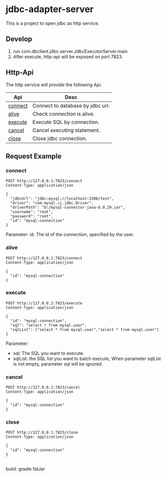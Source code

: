 # jdbc-adapter-server

This is a project to open jdbc as http service.

## Develop

1. run com.dbclient.jdbc.server.JdbcExecutorServer.main
2. After execute, http-api will be exposed on port 7823. 

## Http-Api

The http service will provide the following Api.

| Api                 | Desc                             |
|---------------------|----------------------------------|
| [connect](#connect) | Connect to database by jdbc url. |
| [alive](#alive)     | Check connection is alive.       |
| [execute](#execute) | Execute SQL by connection.       |
| [cancel](#cancel)   | Cancel executing statement.      |
| [close](#close)     | Close jdbc connection.           |

## Request Example

### connect

```http request
POST http://127.0.0.1:7823/connect
Content-Type: application/json

{
  "jdbcUrl": "jdbc:mysql://localhost:3306/test",
  "driver": "com.mysql.cj.jdbc.Driver",
  "driverPath": "D:/mysql-connector-java-8.0.29.jar",
  "username": "root",
  "password": "root",
  "id": "mysql-connection"
}
```

Parameter:
id: The id of the connection, specified by the user.

### alive

```http request
POST http://127.0.0.1:7823/connect
Content-Type: application/json

{
  "id": "mysql-connection"
}
```

### execute

```http request
POST http://127.0.0.1:7823/execute
Content-Type: application/json

{
  "id": "mysql-connection",
  "sql": "select * from mysql.user",
  "sqlList": ["select * from mysql.user","select * from mysql.user"]
}
```

Parameter:
- sql: The SQL you want to execute.
- sqlList: the SQL list you want to batch execute, When parameter sqlList is not empty, parameter sql will be ignored.

### cancel

```http request
POST http://127.0.0.1:7823/cancel
Content-Type: application/json

{
  "id": "mysql-connection"
}
```

### close

```http request
POST http://127.0.0.1:7823/close
Content-Type: application/json

{
  "id": "mysql-connection"
}
```

##

build: gradle fatJar
